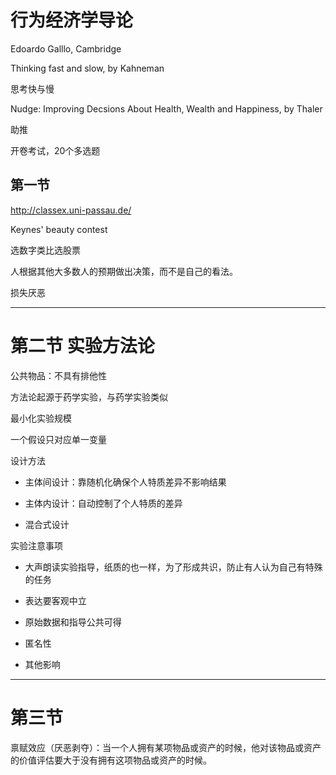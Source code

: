 # 行为经济学导论


Edoardo Galllo, Cambridge



Thinking fast and slow, by Kahneman

思考快与慢

Nudge: Improving Decsions About Health, Wealth and Happiness, by Thaler

助推

开卷考试，20个多选题


## 第一节

http://classex.uni-passau.de/

Keynes' beauty contest

选数字类比选股票

人根据其他大多数人的预期做出决策，而不是自己的看法。

损失厌恶

---------------------------

# 第二节 实验方法论

公共物品：不具有排他性

方法论起源于药学实验，与药学实验类似

最小化实验规模

一个假设只对应单一变量

设计方法

* 主体间设计：靠随机化确保个人特质差异不影响结果

* 主体内设计：自动控制了个人特质的差异

* 混合式设计

实验注意事项

* 大声朗读实验指导，纸质的也一样，为了形成共识，防止有人认为自己有特殊的任务

* 表达要客观中立

* 原始数据和指导公共可得

* 匿名性

* 其他影响

--------------------

# 第三节

禀赋效应（厌恶剥夺）：当一个人拥有某项物品或资产的时候，他对该物品或资产的价值评估要大于没有拥有这项物品或资产的时候。